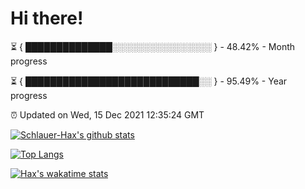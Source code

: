 # Hi there!

⏳ { ██████████████░░░░░░░░░░░░░░░░ } - 48.42% - Month progress

⏳ { ████████████████████████████░░ } - 95.49% - Year progress

⏰ Updated on Wed, 15 Dec 2021 12:35:24 GMT


[![Schlauer-Hax's github stats](https://github-readme-stats.vercel.app/api?username=Schlauer-Hax&show_icons=true&theme=dark&count_private=true)](https://github.com/Schlauer-Hax)


[![Top Langs](https://github-readme-stats.vercel.app/api/top-langs/?username=Schlauer-Hax&layout=compact&theme=dark)](https://github.com/Schlauer-Hax?tab=repositories)


[![Hax's wakatime stats](https://github-readme-stats.vercel.app/api/wakatime?username=Hax&theme=dark)](https://wakatime.com/@Hax)

